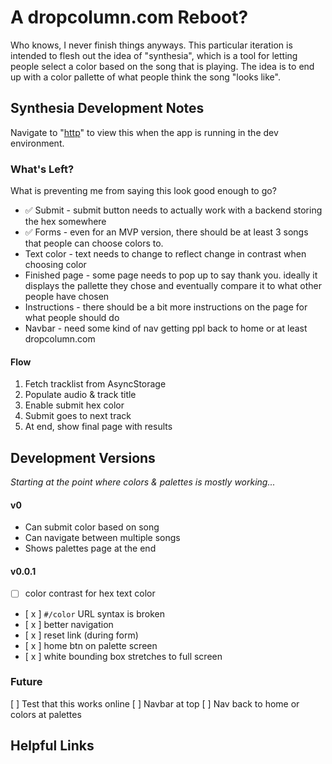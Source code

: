 # A dropcolumn.com Reboot?

Who knows, I never finish things anyways. This particular iteration is intended to flesh out the idea of "synthesia", which is a tool for letting people select a color based on the song that is playing. The idea is to end up with a color pallette of what people think the song "looks like".

## Synthesia Development Notes

Navigate to "[http](http://localhost:3000/color)" to view this when the app is running in the dev environment.

### What's Left?
What is preventing me from saying this look good enough to go? 

- ✅ Submit - submit button needs to actually work with a backend storing the hex somewhere
- ✅ Forms - even for an MVP version, there should be at least 3 songs that people can choose colors to.
- Text color - text needs to change to reflect change in contrast when choosing color
- Finished page - some page needs to pop up to say thank you. ideally it displays the pallette they chose and eventually compare it to what other people have chosen
- Instructions - there should be a bit more instructions on the page for what people should do
- Navbar - need some kind of nav getting ppl back to home or at least dropcolumn.com


#### Flow

1. Fetch tracklist from AsyncStorage
2. Populate audio & track title
3. Enable submit hex color
4. Submit goes to next track
5. At end, show final page with results


## Development Versions

*Starting at the point where colors & palettes is mostly working...*

#### v0
- Can submit color based on song
- Can navigate between multiple songs
- Shows palettes page at the end

#### v0.0.1
- [ ] color contrast for hex text color
- [ x ] `#/color` URL syntax is broken
- [ x ] better navigation
- [ x ] reset link (during form)
- [ x ] home btn on palette screen
- [ x ] white bounding box stretches to full screen


### Future
[ ] Test that this works online
[ ] Navbar at top
[ ] Nav back to home or colors at palettes


## Helpful Links
